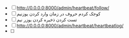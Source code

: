 - [ ] http://0.0.0.0:8000/admin/heartbeat/follow/
- [ ] کوجک کردم حروف در زمان وارد کردن یوزنیم
- [ ] تست کردن ذخیره کردن یوزر نیم
- [ ] http://0.0.0.0:8000/admin/heartbeat/heartbeatlog/
- [ ]